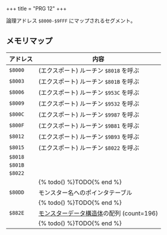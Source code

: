 +++
title = "PRG 12"
+++

論理アドレス `$8000-$9FFF` にマップされるセグメント。

## メモリマップ

| アドレス | 内容 |
| -- | -- |
| `$8000` | (エクスポート) ルーチン `$8018` を呼ぶ |
| `$8003` | (エクスポート) ルーチン `$801B` を呼ぶ |
| `$8006` | (エクスポート) ルーチン `$953C` を呼ぶ |
| `$8009` | (エクスポート) ルーチン `$9532` を呼ぶ |
| `$800C` | (エクスポート) ルーチン `$9987` を呼ぶ |
| `$800F` | (エクスポート) ルーチン `$9B81` を呼ぶ |
| `$8012` | (エクスポート) ルーチン `$9B93` を呼ぶ |
| `$8015` | (エクスポート) ルーチン `$8022` を呼ぶ |
| `$8018` | |
| `$801B` | |
| `$8022` | |
| | {% todo() %}TODO{% end %} |
| `$80DD` | モンスター名へのポインタテーブル |
| | {% todo() %}TODO{% end %} |
| `$882E` | [モンスターデータ構造体](@/data-structure/monster-data/_index.md)の配列 (count=196) |
| | {% todo() %}TODO{% end %} |
